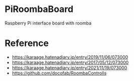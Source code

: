 # PiRoombaBoard
Raspberry Pi interface board with roomba


# Reference
- https://karaage.hatenadiary.jp/entry/2019/11/06/073000
- https://karaage.hatenadiary.jp/entry/2017/05/12/073000
- https://karaage.hatenadiary.jp/entry/2021/11/19/073000
- https://github.com/docofab/RoombaControlls

